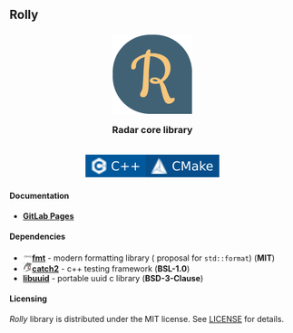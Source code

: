 ## Rolly

<h3 align="center">
    <img src="./doxygen/images/logo.png" alt=""/><br/>
    <img src="./doxygen/images/transparent.png" height="30" width="0px"/>
    Radar core library
    <img src="./doxygen/images/transparent.png" height="30" width="0px"/><br/>
    <img src="./doxygen/images/transparent.png" height="30" width="0px"/><br/>
    <img src="./doxygen/images/badge_cxx.svg" alt=""/><img src="./doxygen/images/badge_cmake.svg" alt=""/>
</h3>

#### Documentation

- **[GitLab Pages](http://developers.pages.uav.radar-mms.com/v2/libs/essentials/rolly)**

#### Dependencies

- ![fmt logo](./doxygen/images/logo_fmt.png)[**fmt**](https://github.com/fmtlib/fmt) - modern formatting library (
  proposal for `std::format`) (**MIT**)
- ![catch logo](./doxygen/images/logo_catch2.png)[**catch2**](https://github.com/catchorg/Catch2) - c++ testing
  framework (**BSL-1.0**)
- [**libuuid**](https://sourceforge.net/projects/libuuid/) - portable uuid c library (**BSD-3-Clause**)

#### Licensing

*Rolly* library is distributed under the MIT license. See [LICENSE](./LICENSE) for details.
